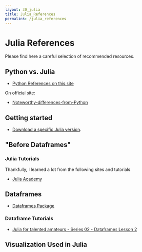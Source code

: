 ```yaml
---
layout: 30_julia
title: Julia_References
permalink: /julia_references
---
```


# Julia References

Please find here a careful selection of recommended resources.

## Python vs. Julia


- [Python References on this site](python_references)

On official site:
- [Noteworthy-differences-from-Python](https://docs.julialang.org/en/v1/manual/noteworthy-differences/#Noteworthy-differences-from-Python)


## Getting started

- [Download a specific Julia version](https://ferrolho.github.io/blog/2019-01-26/how-to-install-julia-on-ubuntu). 


## "Before Dataframes"

### Julia Tutorials

Thankfully, I learned a lot from the following sites and tutorials

- [Julia Academy](https://juliaacademy.com/)


## Dataframes

- [Dataframes Package](https://dataframes.juliadata.org/stable/)


### Dataframe Tutorials

- [Julia for talented amateurs - Series 02 - Dataframes Lesson 2](https://www.youtube.com/watch?v=TGFNEwVB9DU&list=PLhQ2JMBcfAsjZTA8_jGhz3BVqYgOeyyeu&index=7)


## Visualization Used in Julia



